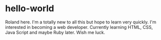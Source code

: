 hello-world
===========

Roland here. I'm a totally new to all this but hope to learn very quickly. I'm interested in becoming a web developer. Currently learning HTML, CSS, Java Script and maybe Ruby later. Wish me luck.

